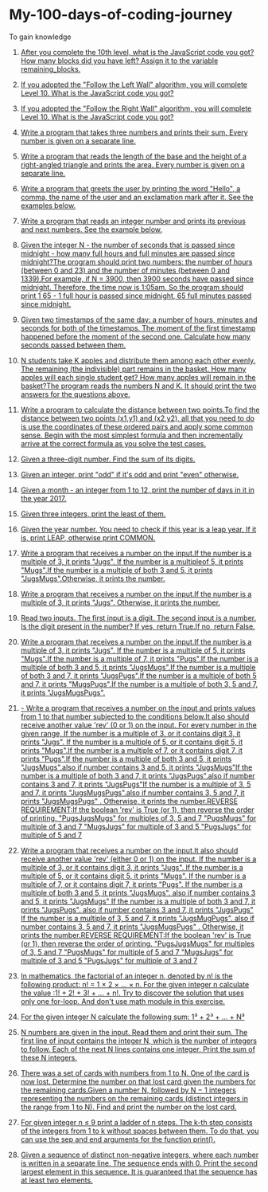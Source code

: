 # My-100-days-of-coding-journey
To gain knowledge

1. [After you complete the 10th level, what is the JavaScript code you got? How many blocks did you have left? 
Assign it to the variable remaining_blocks.](Day001.md)

2. [If you adopted the "Follow the Left Wall" algorithm, you will complete Level 10. What is the JavaScript code you got?](Day002.md) 

3. [If you adopted the "Follow the Right Wall" algorithm, you will complete Level 10. What is the JavaScript code you got?](Day003.md) 

4. [Write a program that takes three numbers and prints their sum. Every number is given on a separate line.](Day004.md)

5. [Write a program that reads the length of the base and the height of a right-angled triangle and prints the area. Every number is given on a separate line.](Day005.md)

6. [Write a program that greets the user by printing the word "Hello", a comma, the name of the user and an exclamation mark after it. See the examples below.](Day006.md)

7. [Write a program that reads an integer number and prints its previous and next numbers. See the example below.](Day007.md)

8. [Given the integer N - the number of seconds that is passed since midnight - how many full hours and full minutes are passed since midnight?The program should print two numbers: the number of hours (between 0 and 23) and the number of minutes (between 0 and 1339).For example, if N = 3900, then 3900 seconds have passed since midnight. Therefore, the time now is 1:05am. So the program should print 1 65 - 1 full hour is passed since midnight, 65 full minutes passed since midnight.](Day008.md)

9. [Given two timestamps of the same day: a number of hours, minutes and seconds for both of the timestamps. The moment of the first timestamp happened before the moment of the second one. Calculate how many seconds passed between them.](Day009.md)

10. [N students take K apples and distribute them among each other evenly. The remaining (the indivisible) part remains in the basket. How many apples will each single student get? How many apples will remain in the basket?The program reads the numbers N and K. It should print the two answers for the questions above.](Day010.md)

11. [Write a program to calculate the distance between two points.To find the distance between two points (x1,y1) and (x2,y2), all that you need to do is use the coordinates of these ordered pairs and apply some common sense. Begin with the most simplest formula and then incrementally arrive at the correct formula as you solve the test cases.](Day011.md)

12. [Given a three-digit number. Find the sum of its digits.](Day012.md)

13. [Given an integer, print "odd" if it's odd and print "even" otherwise.](Day013.md)

14. [Given a month - an integer from 1 to 12, print the number of days in it in the year 2017.](Day014.md)

15. [Given three integers, print the least of them.](Day015.md)

16. [Given the year number. You need to check if this year is a leap year. If it is, print LEAP, otherwise print COMMON.](Day016.md)

17. [Write a program that receives a number on the input.If the number is a multiple of 3, it prints "Jugs". If the number is a multipleof 5, it prints "Mugs".If the number is a multiple of both 3 and 5, it prints "JugsMugs".Otherwise, it prints the number.](Day017.md)

18. [Write a program that receives a number on the input.If the number is a multiple of 3, it prints "Jugs". Otherwise, it prints the number.](Day018.md)

19. [Read two inputs. The first input is a digit. The second input is a number. Is the digit present in the number? If yes, return True.If no, return False.](Day019.md)

20. [Write a program that receives a number on the input.If the number is a multiple of 3, it prints "Jugs". If the number is a multiple of 5, it prints "Mugs".If the number is a multiple of 7, it prints "Pugs".If the number is a multiple of both 3 and 5, it prints "JugsMugs".If the number is a multiple of both 3 and 7, it prints "JugsPugs".If the number is a multiple of both 5 and 7, it prints "MugsPugs".If the number is a multiple of both 3, 5 and 7, it prints "JugsMugsPugs".](Day020.md)

21. [- Write a program that receives a number on the input and prints values from 1 to that number subjected to the conditions below.It also should receive another value 'rev' (0 or 1) on the input. For every number in the given range, If the number is a multiple of 3, or it contains digit 3, it prints "Jugs". If the number is a multiple of 5, or it contains digit 5, it prints "Mugs".If the number is a multiple of 7, or it contains digit 7, it prints "Pugs".If the number is a multiple of both 3 and 5, it prints "JugsMugs".also if number contains 3 and 5, it prints "JugsMugs"If the number is a multiple of both 3 and 7, it prints "JugsPugs".also if number contains 3 and 7, it prints "JugsPugs"If the number is a multiple of 3, 5 and 7, it prints "JugsMugsPugs".also if number contains 3, 5 and 7, it prints "JugsMugsPugs" . Otherwise, it prints the number.REVERSE REQUIREMENT:If the boolean 'rev' is True (or 1), then reverse the order of printing. "PugsJugsMugs" for multiples of 3, 5 and 7 "PugsMugs" for multiple of 3 and 7 "MugsJugs" for multiple of 3 and 5  "PugsJugs" for multiple of 5 and 7](Day021.md)

22. [Write a program that receives a number on the input.It also should receive another value 'rev'  (either 0 or 1) on the input.  If the number is a multiple of 3, or it contains digit 3, it prints "Jugs".  If the number is a multiple of 5, or it contains digit 5, it prints "Mugs". If the number is a multiple of 7, or it contains digit 7, it prints "Pugs". If the number is a multiple of both 3 and 5, it prints "JugsMugs". also if number contains 3 and 5, it prints "JugsMugs" If the number is a multiple of both 3 and 7, it prints "JugsPugs". also if number contains 3 and 7, it prints "JugsPugs" If the number is a multiple of 3, 5 and 7, it prints "JugsMugPugs". also if number contains 3, 5 and 7, it prints "JugsMugsPugs" . Otherwise, it prints the number.REVERSE REQUIREMENT:If the boolean 'rev' is True (or 1), then reverse the order of printing.  "PugsJugsMugs" for multiples of 3, 5 and 7 "PugsMugs" for multiple of 5 and 7  "MugsJugs" for multiple of 3 and 5  "PugsJugs" for multiple of 3 and 7](Day022.md)

23. [In mathematics, the factorial of an integer n, denoted by n! is the following product:
n! = 1 × 2 × … × n. For the given integer n calculate the value :1! + 2! + 3! + ... + n!. Try to discover the solution that uses only one for-loop. And don't use math module in this exercise.](Day023.md)

24. [For the given integer N calculate the following sum: 1³ + 2³ + ... + N³](Day024.md)

25. [N numbers are given in the input. Read them and print their sum. The first line of input contains the integer N, which is the number of integers to follow. Each of the next N lines contains one integer. Print the sum of these N integers.](Day025.md)

26. [There was a set of cards with numbers from 1 to N. One of the card is now lost. Determine the number on that lost card given the numbers for the remaining cards.Given a number N, followed by N − 1 integers representing the numbers on the remaining cards (distinct integers in the range from 1 to N). Find and print the number on the lost card.](Day026.md)

27. [For given integer n ≤ 9 print a ladder of n steps. The k-th step consists of the integers from 1 to k without spaces between them. To do that, you can use the sep and end arguments for the function print().](Day027.md)

28. [Given a sequence of distinct non-negative integers, where each number is written in a separate line. The sequence ends with 0. Print the second largest element in this sequence. It is guaranteed that the sequence has at least two elements.](Day028.md)
